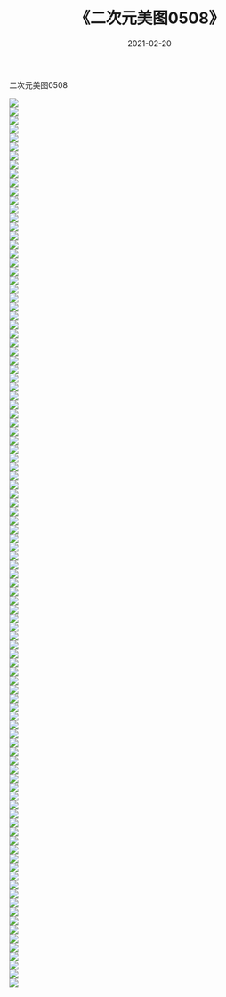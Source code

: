 ﻿---
layout: post
title:  《二次元美图0508》
date:   2021-02-20
img: http://imgx.orgx.ga/二次元/2021/二次元美图0508/000.jpg
categories: [美女, 清纯, 唯美]
---

二次元美图0508

 ![](http://imgx.orgx.ga/二次元/2021/二次元美图0508/001.jpg) <br>![](http://imgx.orgx.ga/二次元/2021/二次元美图0508/002.jpg) <br>![](http://imgx.orgx.ga/二次元/2021/二次元美图0508/003.jpg) <br>![](http://imgx.orgx.ga/二次元/2021/二次元美图0508/004.jpg) <br>![](http://imgx.orgx.ga/二次元/2021/二次元美图0508/005.jpg) <br>![](http://imgx.orgx.ga/二次元/2021/二次元美图0508/006.jpg) <br>![](http://imgx.orgx.ga/二次元/2021/二次元美图0508/007.jpg) <br>![](http://imgx.orgx.ga/二次元/2021/二次元美图0508/008.jpg) <br>![](http://imgx.orgx.ga/二次元/2021/二次元美图0508/009.jpg) <br>![](http://imgx.orgx.ga/二次元/2021/二次元美图0508/010.jpg) <br>![](http://imgx.orgx.ga/二次元/2021/二次元美图0508/011.jpg) <br>![](http://imgx.orgx.ga/二次元/2021/二次元美图0508/012.jpg) <br>![](http://imgx.orgx.ga/二次元/2021/二次元美图0508/013.jpg) <br>![](http://imgx.orgx.ga/二次元/2021/二次元美图0508/014.jpg) <br>![](http://imgx.orgx.ga/二次元/2021/二次元美图0508/015.jpg) <br>![](http://imgx.orgx.ga/二次元/2021/二次元美图0508/016.jpg) <br>![](http://imgx.orgx.ga/二次元/2021/二次元美图0508/017.jpg) <br>![](http://imgx.orgx.ga/二次元/2021/二次元美图0508/018.jpg) <br>![](http://imgx.orgx.ga/二次元/2021/二次元美图0508/019.jpg) <br>![](http://imgx.orgx.ga/二次元/2021/二次元美图0508/020.jpg) <br>![](http://imgx.orgx.ga/二次元/2021/二次元美图0508/021.jpg) <br>![](http://imgx.orgx.ga/二次元/2021/二次元美图0508/022.jpg) <br>![](http://imgx.orgx.ga/二次元/2021/二次元美图0508/023.jpg) <br>![](http://imgx.orgx.ga/二次元/2021/二次元美图0508/024.jpg) <br>![](http://imgx.orgx.ga/二次元/2021/二次元美图0508/025.jpg) <br>![](http://imgx.orgx.ga/二次元/2021/二次元美图0508/026.jpg) <br>![](http://imgx.orgx.ga/二次元/2021/二次元美图0508/027.jpg) <br>![](http://imgx.orgx.ga/二次元/2021/二次元美图0508/028.jpg) <br>![](http://imgx.orgx.ga/二次元/2021/二次元美图0508/029.jpg) <br>![](http://imgx.orgx.ga/二次元/2021/二次元美图0508/030.jpg) <br>![](http://imgx.orgx.ga/二次元/2021/二次元美图0508/031.jpg) <br>![](http://imgx.orgx.ga/二次元/2021/二次元美图0508/032.jpg) <br>![](http://imgx.orgx.ga/二次元/2021/二次元美图0508/033.jpg) <br>![](http://imgx.orgx.ga/二次元/2021/二次元美图0508/034.jpg) <br>![](http://imgx.orgx.ga/二次元/2021/二次元美图0508/035.jpg) <br>![](http://imgx.orgx.ga/二次元/2021/二次元美图0508/036.jpg) <br>![](http://imgx.orgx.ga/二次元/2021/二次元美图0508/037.jpg) <br>![](http://imgx.orgx.ga/二次元/2021/二次元美图0508/038.jpg) <br>![](http://imgx.orgx.ga/二次元/2021/二次元美图0508/039.jpg) <br>![](http://imgx.orgx.ga/二次元/2021/二次元美图0508/040.jpg) <br>![](http://imgx.orgx.ga/二次元/2021/二次元美图0508/041.jpg) <br>![](http://imgx.orgx.ga/二次元/2021/二次元美图0508/042.jpg) <br>![](http://imgx.orgx.ga/二次元/2021/二次元美图0508/043.jpg) <br>![](http://imgx.orgx.ga/二次元/2021/二次元美图0508/044.jpg) <br>![](http://imgx.orgx.ga/二次元/2021/二次元美图0508/045.jpg) <br>![](http://imgx.orgx.ga/二次元/2021/二次元美图0508/046.jpg) <br>![](http://imgx.orgx.ga/二次元/2021/二次元美图0508/047.jpg) <br>![](http://imgx.orgx.ga/二次元/2021/二次元美图0508/048.jpg) <br>![](http://imgx.orgx.ga/二次元/2021/二次元美图0508/049.jpg) <br>![](http://imgx.orgx.ga/二次元/2021/二次元美图0508/050.jpg) <br>![](http://imgx.orgx.ga/二次元/2021/二次元美图0508/051.jpg) <br>![](http://imgx.orgx.ga/二次元/2021/二次元美图0508/052.jpg) <br>![](http://imgx.orgx.ga/二次元/2021/二次元美图0508/053.jpg) <br>![](http://imgx.orgx.ga/二次元/2021/二次元美图0508/054.jpg) <br>![](http://imgx.orgx.ga/二次元/2021/二次元美图0508/055.jpg) <br>![](http://imgx.orgx.ga/二次元/2021/二次元美图0508/056.jpg) <br>![](http://imgx.orgx.ga/二次元/2021/二次元美图0508/057.jpg) <br>![](http://imgx.orgx.ga/二次元/2021/二次元美图0508/058.jpg) <br>![](http://imgx.orgx.ga/二次元/2021/二次元美图0508/059.jpg) <br>![](http://imgx.orgx.ga/二次元/2021/二次元美图0508/060.jpg) <br>![](http://imgx.orgx.ga/二次元/2021/二次元美图0508/061.jpg) <br>![](http://imgx.orgx.ga/二次元/2021/二次元美图0508/062.jpg) <br>![](http://imgx.orgx.ga/二次元/2021/二次元美图0508/063.jpg) <br>![](http://imgx.orgx.ga/二次元/2021/二次元美图0508/064.jpg) <br>![](http://imgx.orgx.ga/二次元/2021/二次元美图0508/065.jpg) <br>![](http://imgx.orgx.ga/二次元/2021/二次元美图0508/066.jpg) <br>![](http://imgx.orgx.ga/二次元/2021/二次元美图0508/067.jpg) <br>![](http://imgx.orgx.ga/二次元/2021/二次元美图0508/068.jpg) <br>![](http://imgx.orgx.ga/二次元/2021/二次元美图0508/069.jpg) <br>![](http://imgx.orgx.ga/二次元/2021/二次元美图0508/070.jpg) <br>![](http://imgx.orgx.ga/二次元/2021/二次元美图0508/071.jpg) <br>![](http://imgx.orgx.ga/二次元/2021/二次元美图0508/072.jpg) <br>![](http://imgx.orgx.ga/二次元/2021/二次元美图0508/073.jpg) <br>![](http://imgx.orgx.ga/二次元/2021/二次元美图0508/074.jpg) <br>![](http://imgx.orgx.ga/二次元/2021/二次元美图0508/075.jpg) <br>![](http://imgx.orgx.ga/二次元/2021/二次元美图0508/076.jpg) <br>![](http://imgx.orgx.ga/二次元/2021/二次元美图0508/077.jpg) <br>![](http://imgx.orgx.ga/二次元/2021/二次元美图0508/078.jpg) <br>![](http://imgx.orgx.ga/二次元/2021/二次元美图0508/079.jpg) <br>![](http://imgx.orgx.ga/二次元/2021/二次元美图0508/080.jpg) <br>![](http://imgx.orgx.ga/二次元/2021/二次元美图0508/081.jpg) <br>![](http://imgx.orgx.ga/二次元/2021/二次元美图0508/082.jpg) <br>![](http://imgx.orgx.ga/二次元/2021/二次元美图0508/083.jpg) <br>![](http://imgx.orgx.ga/二次元/2021/二次元美图0508/084.jpg) <br>![](http://imgx.orgx.ga/二次元/2021/二次元美图0508/085.jpg) <br>![](http://imgx.orgx.ga/二次元/2021/二次元美图0508/086.jpg) <br>![](http://imgx.orgx.ga/二次元/2021/二次元美图0508/087.jpg) <br>![](http://imgx.orgx.ga/二次元/2021/二次元美图0508/088.jpg) <br>![](http://imgx.orgx.ga/二次元/2021/二次元美图0508/089.jpg) <br>![](http://imgx.orgx.ga/二次元/2021/二次元美图0508/090.jpg) <br>![](http://imgx.orgx.ga/二次元/2021/二次元美图0508/091.jpg) <br>![](http://imgx.orgx.ga/二次元/2021/二次元美图0508/092.jpg) <br>![](http://imgx.orgx.ga/二次元/2021/二次元美图0508/093.jpg) <br>![](http://imgx.orgx.ga/二次元/2021/二次元美图0508/094.jpg) <br>![](http://imgx.orgx.ga/二次元/2021/二次元美图0508/095.jpg) <br>![](http://imgx.orgx.ga/二次元/2021/二次元美图0508/096.jpg) <br>![](http://imgx.orgx.ga/二次元/2021/二次元美图0508/097.jpg) <br>![](http://imgx.orgx.ga/二次元/2021/二次元美图0508/098.jpg) <br>![](http://imgx.orgx.ga/二次元/2021/二次元美图0508/099.jpg) <br>![](http://imgx.orgx.ga/二次元/2021/二次元美图0508/100.jpg) <br>